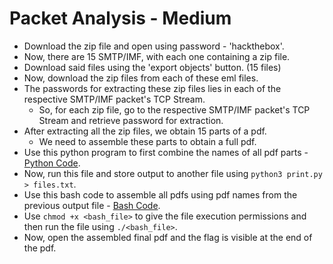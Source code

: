 # Packet Analysis - Medium
- Download the zip file and open using password - 'hackthebox'.
- Now, there are 15 SMTP/IMF, with each one containing a zip file.
- Download said files using the 'export objects' button. (15 files)
- Now, download the zip files from each of these eml files.
- The passwords for extracting these zip files lies in each of the respective SMTP/IMF packet's TCP Stream.
  - So, for each zip file, go to the respective SMTP/IMF packet's TCP Stream and retrieve password for extraction.
- After extracting all the zip files, we obtain 15 parts of a pdf.
  - We need to assemble these parts to obtain a full pdf.
- Use this python program to first combine the names of all pdf parts - [Python Code](https://github.com/vivek-c07/Solved-CTF-Challenges/blob/d476836bbb622075999f1ccf8d4f06192ecf5b1d/HTB/Assemble_filenames.py).
- Now, run this file and store output to another file using ```python3 print.py > files.txt```.
- Use this bash code to assemble all pdfs using pdf names from the previous output file - [Bash Code](https://github.com/vivek-c07/Solved-CTF-Challenges/blob/c56514ab3d77b14ffadca018e58cdef3419d9368/HTB/Pdf-Assembly.sh).
- Use ```chmod +x <bash_file>``` to give the file execution permissions and then run the file using ```./<bash_file>```.
- Now, open the assembled final pdf and the flag is visible at the end of the pdf.

